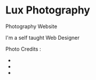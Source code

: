 # Lux Photography
 Photography Website

I'm a self taught Web Designer

Photo Credits : 

- [Unsplash]: https://unsplash.com/
- [Pexels]: https://www.pexels.com/
- [Pixabay]: https://pixabay.com/
